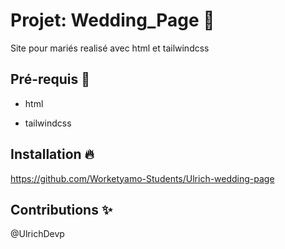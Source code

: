 
  # Projet: Wedding_Page 📝  
  Site pour mariés realisé avec html et tailwindcss 
  ## Pré-requis 🚀  
  * html 

  * tailwindcss  
  
  ## Installation 🔥  
  https://github.com/Worketyamo-Students/Ulrich-wedding-page
      
  ## Contributions ✨  
  @UlrichDevp
  